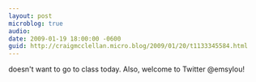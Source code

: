 ```yaml
---
layout: post
microblog: true
audio: 
date: 2009-01-19 18:00:00 -0600
guid: http://craigmcclellan.micro.blog/2009/01/20/t1133345584.html
---
```

doesn't want to go to class today. Also, welcome to Twitter @emsylou!
